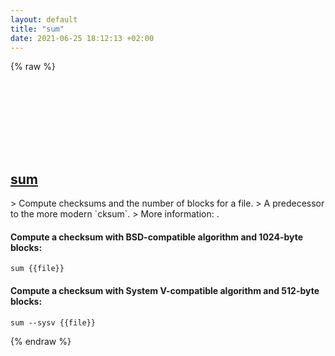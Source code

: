 ```yaml
---
layout: default
title: "sum"
date: 2021-06-25 18:12:13 +02:00
---
```

{% raw %}
<h2 id="sum">
  <a href="/en/common/sum.html">sum</a> <a href="#sum"><svg class="icon">
    <use href="/assets/images/unicode_sprite.svg#link" />
  </svg></a>
</h2>
> Compute checksums and the number of blocks for a file.
> A predecessor to the more modern `cksum`.
> More information: <https://www.gnu.org/software/coreutils/sum>.

#### Compute a checksum with BSD-compatible algorithm and 1024-byte blocks:
```shell
sum {{file}}
```
#### Compute a checksum with System V-compatible algorithm and 512-byte blocks:
```shell
sum --sysv {{file}}
```
{% endraw %}